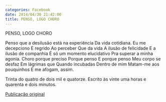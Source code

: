 ```yaml
---
categories: Facebook
date: 2014/04/30 21:42:00
title: PENSO, LOGO CHORO
---
```


PENSO, LOGO CHORO

Penso que a desilusão está na experiência
Da vida cotidiana.
Eu me decepciono
E regrido
Ao perceber
Que da vida
A ilusão de felicidade
E a ilusão de companhia
É só um momento elucidativo
Pra superar a minha agonia.
Choro porque preciso
Porque penso
E porque penso
Meu corpo se desfaz
Em lágrimas que
Quando incubadas
Dentro de mim
Matam-me aos pouquinhos
E me afogam, assim.

Trinta do quatro de dois mil e quatorze. Escrito às vinte uma horas e quarenta e dois minutos.

[Publicação original](https://www.facebook.com/permalink.php?story_fbid=1418032828467081&id=1418031755133855)
